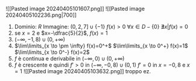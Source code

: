 ![[Pasted image 20240405101607.png]] ![[Pasted image 20240405102236.png|700]]
1. Dominio: $R$
	Immagine: $(0, 2,7] \cup \{-1\}$
	$f(x)>0$  $\forall x \in D-\{0\}$
	$\nexists x | f(x)=0$
2. se $x=2$ e $x=-\dfrac{5}{2}$, $f(x)=1$
3. $(-\infty, -1,8) \cup (0, +\infty)$
4. $\lim\limits_{x \to \pm \infty} f(x)=0^+$
	$\lim\limits_{x \to 0^+} f(x)=1$
	$\lim\limits_{x \to 0^-} f(x)=2$
5. $f$ è continua e derivabile in $(-\infty, 0) \cup (0, +\infty)$
6. $f$ è crescente e quindi $f'>0$ in $(-\infty, -0,8) \cup (0, 1)$
	$f'=0$ in $x=-0,8$ e $x=1$
![[Pasted image 20240405103632.png]]
troppo ez.